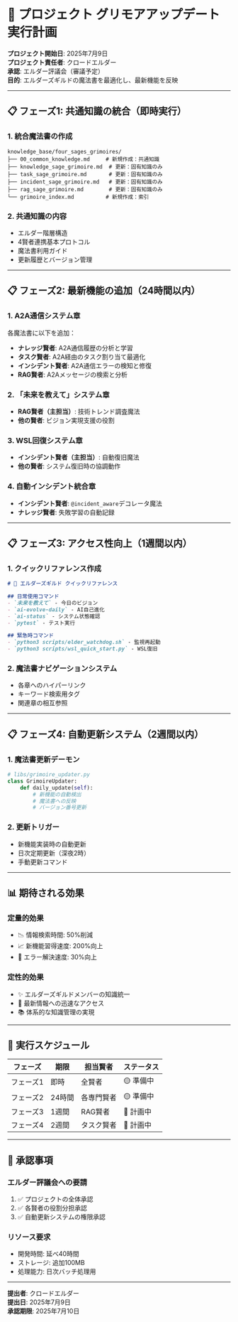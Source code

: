 # 🔮 プロジェクト グリモアアップデート実行計画

**プロジェクト開始日**: 2025年7月9日  
**プロジェクト責任者**: クロードエルダー  
**承認**: エルダー評議会（審議予定）  
**目的**: エルダーズギルドの魔法書を最適化し、最新機能を反映

---

## 📋 フェーズ1: 共通知識の統合（即時実行）

### 1. **統合魔法書の作成**
```
knowledge_base/four_sages_grimoires/
├── 00_common_knowledge.md     # 新規作成：共通知識
├── knowledge_sage_grimoire.md  # 更新：固有知識のみ
├── task_sage_grimoire.md       # 更新：固有知識のみ
├── incident_sage_grimoire.md   # 更新：固有知識のみ
├── rag_sage_grimoire.md        # 更新：固有知識のみ
└── grimoire_index.md          # 新規作成：索引
```

### 2. **共通知識の内容**
- エルダー階層構造
- 4賢者連携基本プロトコル
- 魔法書利用ガイド
- 更新履歴とバージョン管理

---

## 📋 フェーズ2: 最新機能の追加（24時間以内）

### 1. **A2A通信システム章**
各魔法書に以下を追加：
- **ナレッジ賢者**: A2A通信履歴の分析と学習
- **タスク賢者**: A2A経由のタスク割り当て最適化
- **インシデント賢者**: A2A通信エラーの検知と修復
- **RAG賢者**: A2Aメッセージの検索と分析

### 2. **「未来を教えて」システム章**
- **RAG賢者（主担当）**: 技術トレンド調査魔法
- **他の賢者**: ビジョン実現支援の役割

### 3. **WSL回復システム章**
- **インシデント賢者（主担当）**: 自動復旧魔法
- **他の賢者**: システム復旧時の協調動作

### 4. **自動インシデント統合章**
- **インシデント賢者**: `@incident_aware`デコレータ魔法
- **ナレッジ賢者**: 失敗学習の自動記録

---

## 📋 フェーズ3: アクセス性向上（1週間以内）

### 1. **クイックリファレンス作成**
```markdown
# 🎯 エルダーズギルド クイックリファレンス

## 日常使用コマンド
- `未来を教えて` - 今日のビジョン
- `ai-evolve-daily` - AI自己進化
- `ai-status` - システム状態確認
- `pytest` - テスト実行

## 緊急時コマンド
- `python3 scripts/elder_watchdog.sh` - 監視再起動
- `python3 scripts/wsl_quick_start.py` - WSL復旧
```

### 2. **魔法書ナビゲーションシステム**
- 各章へのハイパーリンク
- キーワード検索用タグ
- 関連章の相互参照

---

## 📋 フェーズ4: 自動更新システム（2週間以内）

### 1. **魔法書更新デーモン**
```python
# libs/grimoire_updater.py
class GrimoireUpdater:
    def daily_update(self):
        # 新機能の自動検出
        # 魔法書への反映
        # バージョン番号更新
```

### 2. **更新トリガー**
- 新機能実装時の自動更新
- 日次定期更新（深夜2時）
- 手動更新コマンド

---

## 📊 期待される効果

### 定量的効果
- 📉 情報検索時間: 50%削減
- 📈 新機能習得速度: 200%向上
- 🎯 エラー解決速度: 30%向上

### 定性的効果
- ✨ エルダーズギルドメンバーの知識統一
- 🔄 最新情報への迅速なアクセス
- 📚 体系的な知識管理の実現

---

## 🚀 実行スケジュール

| フェーズ | 期限 | 担当賢者 | ステータス |
|---------|------|----------|------------|
| フェーズ1 | 即時 | 全賢者 | 🟡 準備中 |
| フェーズ2 | 24時間 | 各専門賢者 | 🟡 準備中 |
| フェーズ3 | 1週間 | RAG賢者 | 🔵 計画中 |
| フェーズ4 | 2週間 | タスク賢者 | 🔵 計画中 |

---

## 📝 承認事項

### エルダー評議会への要請
1. ✅ プロジェクトの全体承認
2. ✅ 各賢者の役割分担承認
3. ✅ 自動更新システムの権限承認

### リソース要求
- 開発時間: 延べ40時間
- ストレージ: 追加100MB
- 処理能力: 日次バッチ処理用

---

**提出者**: クロードエルダー  
**提出日**: 2025年7月9日  
**承認期限**: 2025年7月10日